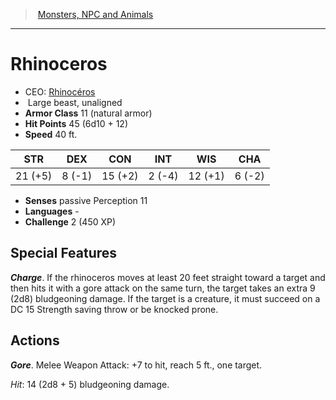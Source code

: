 ﻿---
!MonsterVO
Type: beast
Size: Large
Alignment: unaligned
ArmorClass: 11 (natural armor)
HitPoints: 45 (6d10 + 12)
Speed: 40 ft.
Strength: 21 (+5)
Dexterity: ' 8 (-1)'
Constitution: 15 (+2)
Intelligence: ' 2 (-4)'
Wisdom: 12 (+1)
Charisma: ' 6 (-2)'
Senses: passive Perception 11
Languages: '-'
Challenge: 2 (450 XP)
Id: monsters_vo.md#rhinoceros
ParentLink: monsters_vo.md#monsters-npc-and-animals
Name: Rhinoceros
ParentName: Monsters, NPC and Animals
NameLevel: 1
AltName: '[Rhinocéros](hd_monsters_rhinoceros.md)'
Attributes: {}
---
> [Monsters, NPC and Animals](srd_monsters.md)

---

# Rhinoceros

- CEO: [Rhinocéros](hd_monsters_rhinoceros.md)
-  Large beast, unaligned
- **Armor Class** 11 (natural armor)
- **Hit Points** 45 (6d10 + 12)
- **Speed** 40 ft.

|STR|DEX|CON|INT|WIS|CHA|
|---|---|---|---|---|---|
|21 (+5)| 8 (-1)|15 (+2)| 2 (-4)|12 (+1)| 6 (-2)|

- **Senses** passive Perception 11
- **Languages** -
- **Challenge** 2 (450 XP)

## Special Features

**_Charge_**. If the rhinoceros moves at least 20 feet straight toward a target and then hits it with a gore attack on the same turn, the target takes an extra 9 (2d8) bludgeoning damage. If the target is a creature, it must succeed on a DC 15 Strength saving throw or be knocked prone.

## Actions

**_Gore_**. Melee Weapon Attack: +7 to hit, reach 5 ft., one target.

_Hit_: 14 (2d8 + 5) bludgeoning damage.

